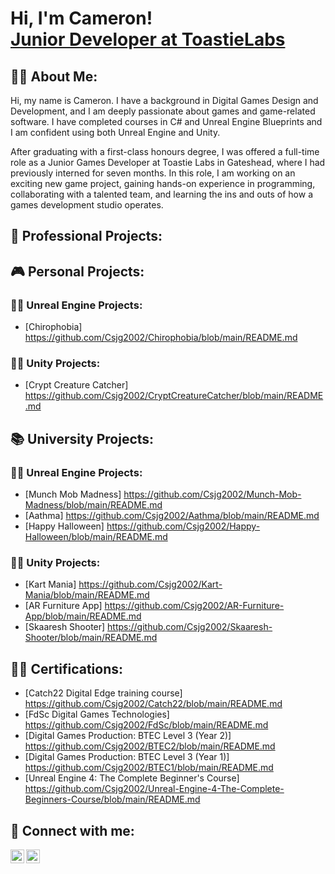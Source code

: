 <h1>Hi, I'm Cameron! <br/><a href="https://github.com/Csjg2002">Junior Developer at ToastieLabs</a>

<h2>🤷‍♂️ About Me:</h2>

Hi, my name is Cameron. I have a background in Digital Games Design and Development, and I am deeply passionate about games and game-related software. I have completed courses in C# and Unreal Engine Blueprints and I am confident using both Unreal Engine and Unity.

After graduating with a first-class honours degree, I was offered a full-time role as a Junior Games Developer at Toastie Labs in Gateshead, where I had previously interned for seven months. In this role, I am working on an exciting new game project, gaining hands-on experience in programming, collaborating with a talented team, and learning the ins and outs of how a games development studio operates.

<h2>💼 Professional Projects:</h2>

<h2>🎮 Personal Projects:</h2>

<h3>👨‍💻 Unreal Engine Projects:</h3>

- [Chirophobia] https://github.com/Csjg2002/Chirophobia/blob/main/README.md

<h3>👨‍💻 Unity Projects:</h3>

- [Crypt Creature Catcher] https://github.com/Csjg2002/CryptCreatureCatcher/blob/main/README.md

<h2>📚 University Projects:</h2>

<h3>👨‍💻 Unreal Engine Projects:</h3>

- [Munch Mob Madness] https://github.com/Csjg2002/Munch-Mob-Madness/blob/main/README.md
- [Aathma] https://github.com/Csjg2002/Aathma/blob/main/README.md
- [Happy Halloween] https://github.com/Csjg2002/Happy-Halloween/blob/main/README.md

<h3>👨‍💻 Unity Projects:</h3>

- [Kart Mania] https://github.com/Csjg2002/Kart-Mania/blob/main/README.md
- [AR Furniture App] https://github.com/Csjg2002/AR-Furniture-App/blob/main/README.md
- [Skaaresh Shooter] https://github.com/Csjg2002/Skaaresh-Shooter/blob/main/README.md

<h2>🧑‍🎓 Certifications:</h2>

- [Catch22 Digital Edge training course] https://github.com/Csjg2002/Catch22/blob/main/README.md
- [FdSc Digital Games Technologies] https://github.com/Csjg2002/FdSc/blob/main/README.md
- [Digital Games Production: BTEC Level 3 (Year 2)] https://github.com/Csjg2002/BTEC2/blob/main/README.md
- [Digital Games Production: BTEC Level 3 (Year 1)] https://github.com/Csjg2002/BTEC1/blob/main/README.md
- [Unreal Engine 4: The Complete Beginner's Course] https://github.com/Csjg2002/Unreal-Engine-4-The-Complete-Beginners-Course/blob/main/README.md

<h2>🤝 Connect with me:</h2>

[<img align="left" alt="Csjg2002 | YouTube" width="22px" src="https://cdn.jsdelivr.net/npm/simple-icons@v3/icons/youtube.svg" />][youtube]
[<img align="left" alt="Csjg2002 | LinkedIn" width="22px" src="https://cdn.jsdelivr.net/npm/simple-icons@v3/icons/linkedin.svg" />][linkedin]

[youtube]: https://www.youtube.com/channel/UCmBxOy_52P6xECyGy9mN6lA
[linkedin]: https://www.linkedin.com/in/csjg2002/
